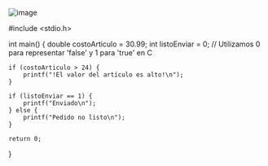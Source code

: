 ![image](https://github.com/Lourdes-Cruz/Projects/assets/102762660/423296a7-0fb1-4706-8a86-8f5fc39f9e77)


#include <stdio.h>

int main() {
    double costoArticulo = 30.99;
    int listoEnviar = 0; // Utilizamos 0 para representar 'false' y 1 para 'true' en C

    if (costoArticulo > 24) {
        printf("!El valor del artículo es alto!\n");
    }

    if (listoEnviar == 1) {
        printf("Enviado\n");
    } else {
        printf("Pedido no listo\n");
    }

    return 0;
}
